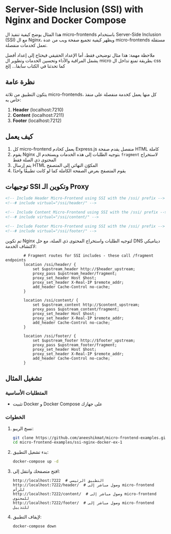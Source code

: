 # Server-Side Inclusion (SSI) with Nginx and Docker Compose

هذا المثال يوضح كيفية تنفيذ ال micro-frontends باستخدام Server-Side Inclusion (SSI) مع ال Nginx، ويظهر كيفية تجميع صفحة ويب من عدة micro-frontends مستقلة تعمل كخدمات منفصلة.

ملاحظة مهمة: هذا مثال توضيحي فقط، أما الإعداد الحقيقي فيحتاج إلى إعداد أفضل يشمل المراقبة والأداء وتحسين الخدمات وتطوير ال micro بطريقة تمنع تداخل ال css كما تحدثنا في الكتاب سابقا... إلخ

## نظرة عامة

يتكون التطبيق من ثلاثة micro-frontends، كل منها يعمل كخدمة منفصلة على منفذ خاص به:

1. **Header** (localhost:7210)
2. **Content** (localhost:7211)
3. **Footer** (localhost:7212)

## كيف يعمل

1. كل micro-frontend يعمل كخادم Express.js منفصل يقدم صفحة HTML كاملة
2. يقوم Nginx بتوجيه الطلبات إلى هذه الخدمات ويستخدم ال `fragment` لاستخراج المحتوى ذي الصلة فقط
3. يتم إرسال HTML المكوّن النهائي إلى المتصفح
4. يقوم المتصفح بعرض الصفحة الكاملة كما لو كانت تطبيقًا واحدًا

## توجيهات SSI وتكوين الـ Proxy

```html
<!-- Include Header Micro-Frontend using SSI with the /ssi/ prefix -->
<!--# include virtual="/ssi/header/" -->

<!-- Include Content Micro-Frontend using SSI with the /ssi/ prefix -->
<!--# include virtual="/ssi/content/" -->

<!-- Include Footer Micro-Frontend using SSI with the /ssi/ prefix -->
<!--# include virtual="/ssi/footer/" -->
```

تم تكوين Nginx لتوجيه الطلبات واستخراج المحتوى ذي الصلة، مع حل DNS ديناميكي لاكتشاف الخدمة:

```nginx
        # Fragment routes for SSI includes - these call /fragment endpoints
        location /ssi/header/ {
            set $upstream_header http://$header_upstream;
            proxy_pass $upstream_header/fragment;
            proxy_set_header Host $host;
            proxy_set_header X-Real-IP $remote_addr;
            add_header Cache-Control no-cache;
        }

        location /ssi/content/ {
            set $upstream_content http://$content_upstream;
            proxy_pass $upstream_content/fragment;
            proxy_set_header Host $host;
            proxy_set_header X-Real-IP $remote_addr;
            add_header Cache-Control no-cache;
        }

        location /ssi/footer/ {
            set $upstream_footer http://$footer_upstream;
            proxy_pass $upstream_footer/fragment;
            proxy_set_header Host $host;
            proxy_set_header X-Real-IP $remote_addr;
            add_header Cache-Control no-cache;
        }
```

## تشغيل المثال

### المتطلبات الأساسية

- تثبيت Docker و Docker Compose على جهازك

### الخطوات

1. نسخ الريبو:
   ```bash
   git clone https://github.com/aneeshikmat/micro-frontend-examples.git
   cd micro-frontend-examples/ssi-nginx-docker-ex-1
   ```

2. بدء تشغيل التطبيق:
   ```bash
   docker-compose up -d
   ```

3. افتح متصفحك وانتقل إلى:
   ```
   http://localhost:7222  # التطبيق الرئيسي
   http://localhost:7222/header/  # وصول مباشر إلى micro-frontend للرأس
   http://localhost:7222/content/  # وصول مباشر إلى micro-frontend للمحتوى
   http://localhost:7222/footer/  # وصول مباشر إلى micro-frontend للتذييل
   ```

4. لإيقاف التطبيق:
   ```bash
   docker-compose down
   ```